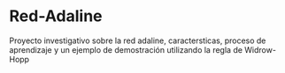 # Red-Adaline

Proyecto investigativo sobre la red adaline, caractersticas, proceso de aprendizaje y un ejemplo de demostración
utilizando la regla de Widrow-Hopp
